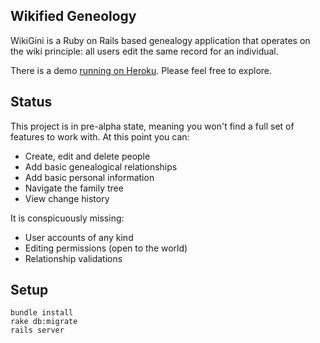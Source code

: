 Wikified Geneology
------------------

WikiGini is a Ruby on Rails based genealogy application that operates on the wiki principle: all users edit the same record for an individual.

There is a demo [running on Heroku](http://wikigini-demo.herokuapp.com/). Please feel free to explore.

Status
------

This project is in pre-alpha state, meaning you won't find a full set of features to work with. At this point you can:

* Create, edit and delete people
* Add basic genealogical relationships
* Add basic personal information
* Navigate the family tree
* View change history

It is conspicuously missing:

* User accounts of any kind
* Editing permissions (open to the world)
* Relationship validations

Setup
-----

    bundle install
    rake db:migrate
    rails server
